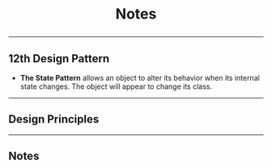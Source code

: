 # <p align="center"> Notes </p>
***
## 12th Design Pattern
- **The State Pattern** allows an object to alter its behavior when its internal state
changes. The object will appear to change its class.

<hr>

## Design Principles

<hr>

## Notes
 
